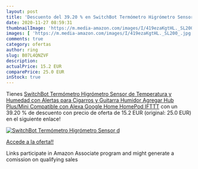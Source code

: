 ```yaml
---
layout: post
title: 'Descuento del 39.20 % en SwitchBot Termómetro Higrómetro Sensor d'
date: 2020-11-27 08:59:31
thumbnailImage: 'https://m.media-amazon.com/images/I/419ezaKgtHL._SL200_.jpg'
images: [ 'https://m.media-amazon.com/images/I/419ezaKgtHL._SL200_.jpg' ]
comments: true
category: ofertas
author: ring
slug: B07L4QNZVF
description:
actualPrice: 15.2 EUR
comparePrice: 25.0 EUR
inStock: true
---
```


Tienes [SwitchBot Termómetro Higrómetro Sensor de Temperatura y Humedad con Alertas  para Cigarros y Guitarra Humidor  Agregar Hub Plus/Mini Compatible con Alexa  Google Home  HomePod  IFTTT](https://www.amazon.es/dp/B07L4QNZVF/?tag=tolees-21) con un 39.20 % de descuento con precio de oferta de 15.2 EUR (original: 25.0 EUR) en el siguiente enlace!

[![SwitchBot Termómetro Higrómetro Sensor d](https://m.media-amazon.com/images/I/419ezaKgtHL._SL200_.jpg)](https://www.amazon.es/dp/B07L4QNZVF/?tag=tolees-21)

[Accede a la oferta!!](https://www.amazon.es/dp/B07L4QNZVF/?tag=tolees-21)

Links participate in Amazon Associate program and might generate a comission on qualifying sales



